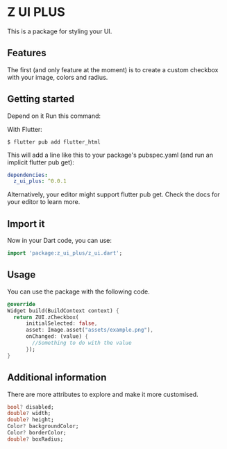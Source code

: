 # Z UI PLUS

This is a package for styling your UI.

## Features

The first (and only feature at the moment) is to create a custom checkbox with your image, colors
and radius.

## Getting started

Depend on it
Run this command:

With Flutter:
```flutter
$ flutter pub add flutter_html
```

This will add a line like this to your package's pubspec.yaml (and run an implicit flutter pub get):

```yaml
dependencies:
  z_ui_plus: ^0.0.1
```

Alternatively, your editor might support flutter pub get. Check the docs for your editor to learn more.

## Import it

Now in your Dart code, you can use:

```dart
import 'package:z_ui_plus/z_ui.dart';
```

## Usage

You can use the package with the following code.

```dart
@override
Widget build(BuildContext context) {
  return ZUI.zCheckbox(
      initialSelected: false, 
      asset: Image.asset("assets/example.png"), 
      onChanged: (value) {
        //Something to do with the value
      });
}
```

## Additional information

There are more attributes to explore and make it more customised.

```dart
bool? disabled;
double? width;
double? height;
Color? backgroundColor;
Color? borderColor;
double? boxRadius;
```
